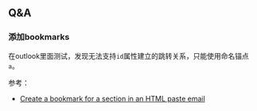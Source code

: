 ## Q&A

### 添加bookmarks

在outlook里面测试，发现无法支持`id`属性建立的跳转关系，只能使用命名锚点`a`。

参考：

- [Create a bookmark for a section in an HTML paste email](https://help.salesforce.com/s/articleView?id=000338370&type=1)
